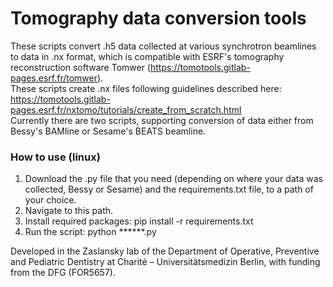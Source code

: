 # Tomography data conversion tools

These scripts convert .h5 data collected at various synchrotron beamlines to data in .nx format, which is compatible with ESRF's tomography reconstruction software Tomwer (https://tomotools.gitlab-pages.esrf.fr/tomwer). \
These scripts create .nx files following guidelines described here: https://tomotools.gitlab-pages.esrf.fr/nxtomo/tutorials/create_from_scratch.html \
Currently there are two scripts, supporting conversion of data either from Bessy's BAMline or Sesame's BEATS beamline. 

### How to use (linux) ###
1. Download the .py file that you need (depending on where your data was collected, Bessy or Sesame) and the requirements.txt file, to a path of your choice.
2. Navigate to this path.
3. Install required packages: pip install -r requirements.txt 
4. Run the script: python ******.py 


Developed in the Zaslansky lab of the Department of Operative, Preventive and Pediatric Dentistry at Charité – Universitätsmedizin Berlin, with funding from the DFG (FOR5657). 
